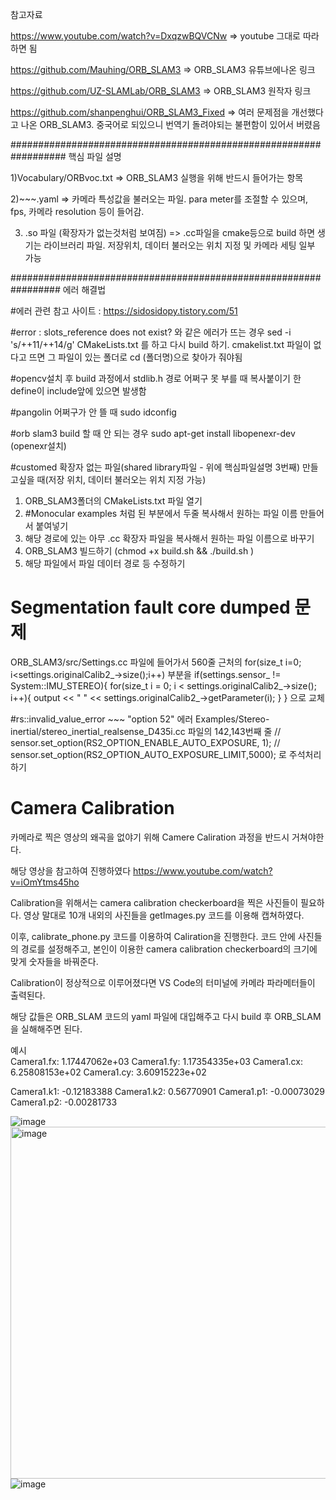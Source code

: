 참고자료

https://www.youtube.com/watch?v=DxqzwBQVCNw => youtube 그대로 따라하면 됨

https://github.com/Mauhing/ORB_SLAM3 => ORB_SLAM3 유튜브에나온 링크

https://github.com/UZ-SLAMLab/ORB_SLAM3 => ORB_SLAM3 원작자 링크

https://github.com/shanpenghui/ORB_SLAM3_Fixed => 여러 문제점을 개선했다고 나온 ORB_SLAM3. 중국어로 되있으니 번역기 돌려야되는 불편함이 있어서 버렸음





##################################################################
핵심 파일 설명 

1)Vocabulary/ORBvoc.txt => ORB_SLAM3 실행을 위해 반드시 들어가는 항목

2)~~~.yaml => 카메라 특성값을 불러오는 파일. para meter를 조절할 수 있으며, fps, 카메라 resolution 등이 들어감. 

3) .so 파일 (확장자가 없는것처럼 보여짐) => .cc파일을 cmake등으로 build 하면 생기는 라이브러리 파일. 저장위치, 데이터 불러오는 위치 지정 및 카메라 세팅 일부 가능




#################################################################
에러 해결법

#에러 관련 참고 사이트 : https://sidosidopy.tistory.com/51



#error : slots_reference does not exist? 와 같은 에러가 뜨는 경우
sed -i 's/++11/++14/g' CMakeLists.txt
를 하고 다시 build 하기. cmakelist.txt 파일이 없다고 뜨면 그 파일이 있는 폴더로 cd (폴더명)으로 찾아가 줘야됨



#opencv설치 후 build 과정에서 stdlib.h 경로 어쩌구 못 부를 때
복사붙이기 한 define이 include앞에 있으면 발생함



#pangolin 어쩌구가 안 뜰 때
sudo idconfig


#orb slam3 build 할 때 안 되는 경우
sudo apt-get install libopenexr-dev   (openexr설치)


#customed 확장자 없는 파일(shared library파일 - 위에 핵심파일설명 3번째) 만들고싶을 때(저장 위치, 데이터 불러오는 위치 지정 가능)
1) ORB_SLAM3폴더의 CMakeLists.txt 파일 열기
2) #Monocular examples 처럼 된 부분에서 두줄 복사해서 원하는 파일 이름 만들어서 붙여넣기
3) 해당 경로에 있는 아무 .cc 확장자 파일을 복사해서 원하는 파일 이름으로 바꾸기
4) ORB_SLAM3 빌드하기 (chmod +x build.sh && ./build.sh )
5) 해당 파일에서 파일 데이터 경로 등 수정하기


# Segmentation fault core dumped 문제
ORB_SLAM3/src/Settings.cc 파일에 들어가서 
560줄 근처의
for(size_t i=0; i<settings.originalCalib2_->size();i++)
부분을
if(settings.sensor_ != System::IMU_STEREO){
    for(size_t i = 0; i < settings.originalCalib2_->size(); i++){
        output << " " << settings.originalCalib2_->getParameter(i);
    }
}
으로 교체



#rs::invalid_value_error ~~~ "option 52" 에러
Examples/Stereo-inertial/stereo_inertial_realsense_D435i.cc 파일의 
142,143번째 줄
// sensor.set_option(RS2_OPTION_ENABLE_AUTO_EXPOSURE, 1);
// sensor.set_option(RS2_OPTION_AUTO_EXPOSURE_LIMIT,5000);
로 주석처리하기


# Camera Calibration
카메라로 찍은 영상의 왜곡을 없야기 위해 Camere Caliration 과정을 반드시 거쳐야한다.

해당 영상을 참고하여 진행하였다
https://www.youtube.com/watch?v=iOmYtms45ho

Calibration을 위해서는 camera calibration checkerboard을 찍은 사진들이 필요하다. 영상 말대로 10개 내외의 사진들을 getImages.py 코드를 이용해 캡쳐하였다.

이후, calibrate_phone.py 코드를 이용하여 Caliration을 진행한다. 코드 안에 사진들의 경로를 설정해주고, 본인이 이용한 camera calibration checkerboard의 크기에 맞게 숫자들을 바꿔준다.

Calibration이 정상적으로 이루어졌다면 VS Code의 터미널에 카메라 파라메터들이 출력된다.

해당 값들은 ORB_SLAM 코드의 yaml 파일에 대입해주고 다시 build 후 ORB_SLAM을 실해해주면 된다.
  
예시  
Camera1.fx: 1.17447062e+03
Camera1.fy: 1.17354335e+03
Camera1.cx: 6.25808153e+02
Camera1.cy: 3.60915223e+02

Camera1.k1: -0.12183388
Camera1.k2: 0.56770901
Camera1.p1: -0.00073029
Camera1.p2: -0.00281733

![image](https://github.com/myungin2000/ORB_SLAM3_setup/assets/143677198/e3db96f9-1eb7-4d96-9666-91ee47e03914)
<img width="563" alt="image" src="https://github.com/myungin2000/ORB_SLAM3_setup/assets/143677198/049fb874-6824-44b6-a39a-4b3e84907756">
![image](https://github.com/myungin2000/ORB_SLAM3_setup/assets/143677198/de2b881b-4825-450b-a45d-161c3e5ae888)




